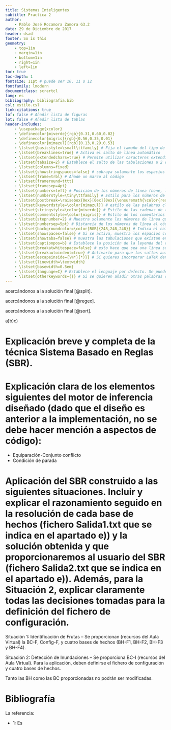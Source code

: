 ```yaml
---
title: Sistemas Inteligentes
subtitle: Practica 2
author:
    - Pablo José Rocamora Zamora G3.2
date: 29 de Diciembre de 2017
header: dsad
footer: So is this
geometry:
    - top=1in
    - margin=1in
    - bottom=1in
    - right=1in
    - left=1in
toc: true
toc-depth: 1
fontsize: 11pt # puede ser 10, 11 o 12
fontfamily: lmodern
documentclass: scrartcl
lang: es
bibliography: bibliografia.bib
csl: estilo.csl
link-citations: true
lof: false # Añadir lista de figuras
lot: false # Añadir lista de tablas 
header-includes:
    - \usepackage{xcolor}
    - \definecolor{miverde}{rgb}{0.31,0.60,0.02}
    - \definecolor{migris}{rgb}{0.56,0.35,0.01}
    - \definecolor{mimazul}{rgb}{0.13,0.29,0.53}
    - \lstset{basicstyle=\small\ttfamily} # Fija el tamaño del tipo de letra utilizado para el código
    - \lstset{breaklines=true} # Activa el salto de línea automático
    - \lstset{extendedchars=true} # Permite utilizar caracteres extendidos no-ASCII; solo funciona para codificaciones de 8-bits; para UTF-8 no funciona. En xelatex necesita estar a true para que funcione.
    - \lstset{tabsize=2} # Establece el salto de las tabulaciones a 2 espacios
    - \lstset{columns=fixed}
    - \lstset{showstringspaces=false} # subraya solamente los espacios que estén en una cadena de esto
    - \lstset{frame=trbl} # Añade un marco al código
    - \lstset{frameround=tttt}
    - \lstset{framesep=4pt}
    - \lstset{numbers=left} # Posición de los números de línea (none, left, right).
    - \lstset{numberstyle=\tiny\ttfamily} # Estilo para los números de línea
    - \lstset{postbreak=\raisebox{0ex}[0ex][0ex]{\ensuremath{\color{red}\hookrightarrow\space}}}
    - \lstset{keywordstyle=\color{mimazul}} # estilo de las palabras clave
    - \lstset{stringstyle=\color{miverde}} # Estilo de las cadenas de texto
    - \lstset{commentstyle=\color{migris}} # Estilo de los comentarios
    - \lstset{stepnumber=2} # Muestra solamente los números de línea que corresponden a cada salto. Va de 2 en 2. En este caso: 1,3,5,...
    - \lstset{numbersep=5pt} # Distancia de los números de línea al código
    - \lstset{backgroundcolor=\color[RGB]{248,248,248}} # Indica el color de fondo; necesita que se añada \usepackage{color} o \usepackage{xcolor}
    - \lstset{showspaces=false} # Si se activa, muestra los espacios con guiones bajos; sustituye a 'showstringspaces'
    - \lstset{showtabs=false} # muestra las tabulaciones que existan en cadenas de texto con guión bajo
    - \lstset{captionpos=b} # Establece la posición de la leyenda del cuadro de código
    - \lstset{breakatwhitespace=false} # esto hace que sea una linea son contar
    - \lstset{breakautoindent=true} # Activarlo para que los saltos automáticos solo se apliquen en los espacios en blanco
    - \lstset{escapeinside={\%*}{*)}} # Si quieres incorporar LaTeX dentro del propio código
    - \lstset{linewidth=\textwidth}
    - \lstset{basewidth=0.5em}
    - \lstset{language=C} # Establece el lenguaje por defecto. Se puede cambiar para cada bloque de código insertado
    - \lstset{otherkeywords={}} # Si se quieren añadir otras palabras clave al lenguaje
--- 
```



acercándonos a la solución final [@split].

acercándonos a la solución final [@regex].

acercándonos a la solución final [@sort].


a)b)c)

# Explicación breve y completa de la técnica Sistema Basado en Reglas (SBR).



# Explicación clara de los elementos siguientes del motor de inferencia diseñado (dado que el diseño es anterior a la implementación, no se debe hacer mención a aspectos de código):

- Equiparación-Conjunto conflicto
- Condición de parada





# Aplicación del SBR construido a las siguientes situaciones. Incluir y explicar el razonamiento seguido en la resolución de cada base de hechos (fichero Salida1.txt que se indica en el apartado e)) y la solución obtenida y que proporcionaremos al usuario del SBR (fichero Salida2.txt que se indica en el apartado e)). Además, para la Situación 2, explicar claramente todas las decisiones tomadas para la definición del fichero de configuración.

Situación 1: Identificación de Frutas – Se proporcionan (recursos del Aula Virtual) la BC-F, Config-F, y cuatro bases de hechos (BH-F1, BH-F2, BH-F3 y BH-F4).

Situación 2: Detección de Inundaciones – Se proporciona BC-I (recursos del Aula Virtual). Para la aplicación, deben definirse el fichero de configuración y cuatro bases de hechos.

Tanto las BH como las BC proporcionadas no podrán ser modificadas.



# Bibliografía 

La referencia:

- 1: Es 